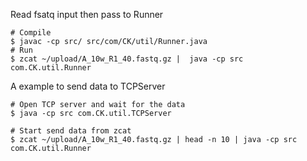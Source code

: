 Read fsatq input then pass to Runner
```
# Compile
$ javac -cp src/ src/com/CK/util/Runner.java 
# Run
$ zcat ~/upload/A_10w_R1_40.fastq.gz |  java -cp src com.CK.util.Runner
```

A example to send data to TCPServer
```
# Open TCP server and wait for the data
$ java -cp src com.CK.util.TCPServer

# Start send data from zcat
$ zcat ~/upload/A_10w_R1_40.fastq.gz | head -n 10 | java -cp src com.CK.util.Runner
```
